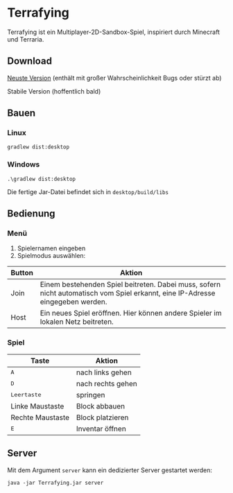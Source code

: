 # Terrafying
Terrafying ist ein Multiplayer-2D-Sandbox-Spiel, inspiriert durch Minecraft und Terraria.

## Download
[Neuste Version](https://github.com/Tresonic/Terrafying/releases/download/latest/Terrafying.jar) (enthält mit großer Wahrscheinlichkeit Bugs oder stürzt ab)

Stabile Version (hoffentlich bald)

## Bauen
### Linux
`gradlew dist:desktop`
### Windows
`.\gradlew dist:desktop`

Die fertige Jar-Datei befindet sich in `desktop/build/libs`

## Bedienung
### Menü
1. Spielernamen eingeben
2. Spielmodus auswählen:

Button | Aktion
--- | ---
Join | Einem bestehenden Spiel beitreten. Dabei muss, sofern nicht automatisch vom Spiel erkannt, eine IP-Adresse eingegeben werden.
Host | Ein neues Spiel eröffnen. Hier können andere Spieler im lokalen Netz beitreten.

### Spiel

| Taste | Aktion |
| --- | --- | 
| <kbd>A</kbd> | nach links gehen |
| <kbd>D</kbd> | nach rechts gehen |
| <kbd>Leertaste</kbd> | springen |
| Linke Maustaste | Block abbauen | 
| Rechte Maustaste | Block platzieren |
| <kbd>E</kbd> | Inventar öffnen |

## Server
Mit dem Argument `server` kann ein dedizierter Server gestartet werden:

`java -jar Terrafying.jar server`
